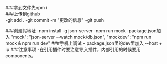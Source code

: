 ###拿到文件先npm i  
###上传到github   
    -git add .
    -git commit -m "更改的信息"
    -git push
    
 ###创建假地址
    -npm install -g json-server
    -npm run mock
    -package.json加入
     "mock": "json-server --watch mock/db.json",
     "mockdev": "npm run mock & npm run dev"
###手机上调试
    -  package.json里的dev里加入 --host + ip
###注意事项
    -在引用插件时要注意导入插件，内部引用的时候要用components。